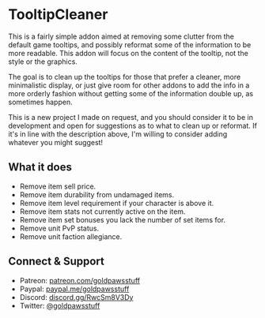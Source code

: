 # TooltipCleaner
This is a fairly simple addon aimed at removing some clutter from the default game tooltips, and possibly reformat some of the information to be more readable. This addon will focus on the content of the tooltip, not the style or the graphics.

The goal is to clean up the tooltips for those that prefer a cleaner, more minimalistic display, or just give room for other addons to add the info in a more orderly fashion without getting some of the information double up, as sometimes happen.

This is a new project I made on request, and you should consider it to be in development and open for suggestions as to what to clean up or reformat. If it's in line with the description above, I'm willing to consider adding whatever you might suggest!

## What it does
* Remove item sell price.
* Remove item durability from undamaged items.
* Remove item level requirement if your character is above it.
* Remove item stats not currently active on the item.
* Remove item set bonuses you lack the number of set items for.
* Remove unit PvP status.
* Remove unit faction allegiance.

## Connect & Support
* Patreon: [patreon.com/goldpawsstuff](https://www.patreon.com/goldpawsstuff)
* Paypal: [paypal.me/goldpawsstuff](https://www.paypal.me/goldpawsstuff)
* Discord: [discord.gg/RwcSm8V3Dy](https://discord.gg/RwcSm8V3Dy)
* Twitter: [@goldpawsstuff](https://twitter.com/goldpawsstuff)
